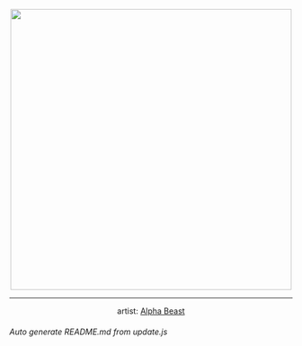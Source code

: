 
<p align="center">
  <img width="500" src="https://nekos.best/api/v2/neko/0731.png">
  <hr/>
  <center>
    artist: <a href="https://www.pixiv.net/en/artworks/94924936">Alpha Beast</a>
  </center>
</p>


###### Auto generate README.md from update.js

